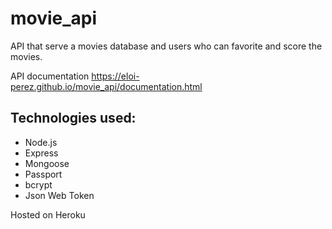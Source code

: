 # movie_api

API that serve a movies database and users who can favorite and score the movies.

API documentation https://eloi-perez.github.io/movie_api/documentation.html


## Technologies used:
* Node.js
* Express
* Mongoose
* Passport
* bcrypt
* Json Web Token

Hosted on Heroku
